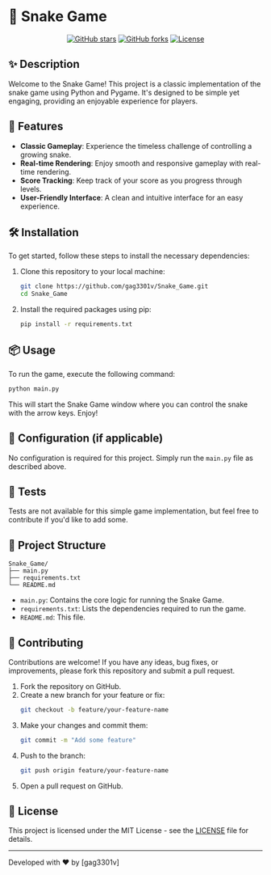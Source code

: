 # 🐍 Snake Game

<p align="center">
  <a href="https://github.com/gag3301v/Snake_Game"><img src="https://img.shields.io/github/stars/gag3301v/Snake_Game?style=social" alt="GitHub stars"></a>
  <a href="https://github.com/gag3301v/Snake_Game"><img src="https://img.shields.io/github/forks/gag3301v/Snake_Game?style=social" alt="GitHub forks"></a>
  <a href="https://github.com/gag3301v/Snake_Game/blob/main/LICENSE"><img src="https://img.shields.io/badge/license-MIT-blue.svg" alt="License"></a>
</p>

## ✨ Description

Welcome to the Snake Game! This project is a classic implementation of the snake game using Python and Pygame. It's designed to be simple yet engaging, providing an enjoyable experience for players.

## 🚀 Features

- **Classic Gameplay**: Experience the timeless challenge of controlling a growing snake.
- **Real-time Rendering**: Enjoy smooth and responsive gameplay with real-time rendering.
- **Score Tracking**: Keep track of your score as you progress through levels.
- **User-Friendly Interface**: A clean and intuitive interface for an easy experience.

## 🛠️ Installation

To get started, follow these steps to install the necessary dependencies:

1. Clone this repository to your local machine:
   ```bash
   git clone https://github.com/gag3301v/Snake_Game.git
   cd Snake_Game
   ```

2. Install the required packages using pip:
   ```bash
   pip install -r requirements.txt
   ```

## 📦 Usage

To run the game, execute the following command:

```bash
python main.py
```

This will start the Snake Game window where you can control the snake with the arrow keys. Enjoy!

## 🔧 Configuration (if applicable)

No configuration is required for this project. Simply run the `main.py` file as described above.

## 🧪 Tests

Tests are not available for this simple game implementation, but feel free to contribute if you'd like to add some.

## 📁 Project Structure

```
Snake_Game/
├── main.py
├── requirements.txt
└── README.md
```

- `main.py`: Contains the core logic for running the Snake Game.
- `requirements.txt`: Lists the dependencies required to run the game.
- `README.md`: This file.

## 🙌 Contributing

Contributions are welcome! If you have any ideas, bug fixes, or improvements, please fork this repository and submit a pull request. 

1. Fork the repository on GitHub.
2. Create a new branch for your feature or fix:
   ```bash
   git checkout -b feature/your-feature-name
   ```
3. Make your changes and commit them:
   ```bash
   git commit -m "Add some feature"
   ```
4. Push to the branch:
   ```bash
   git push origin feature/your-feature-name
   ```
5. Open a pull request on GitHub.

## 📄 License

This project is licensed under the MIT License - see the [LICENSE](LICENSE) file for details.

---

Developed with ❤️ by [gag3301v]
